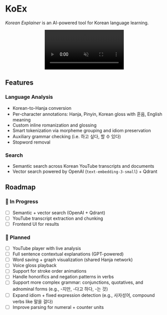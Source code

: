 # KoEx

*Korean Explainer* is an AI-powered tool for Korean language learning.

<p align="center">
  <video src="koex-language-analysis.mp4" autoplay loop muted playsinline style="width: 50%;"></video>
</p>

## Features

### Language Analysis
- Korean-to-Hanja conversion
- Per-character annotations: Hanja, Pinyin, Korean gloss with 훈음, English meaning
- Custom inline romanization and glossing
- Smart tokenization via morpheme grouping and idiom preservation
- Auxiliary grammar checking (i.e. 하고 싶다, 할 수 있다)
- Stopword removal

### Search
- Semantic search across Korean YouTube transcripts and documents
- Vector search powered by OpenAI (`text-embedding-3-small`) + Qdrant

## Roadmap

### 🚧 In Progress
- [ ] Semantic + vector search (OpenAI + Qdrant)
- [ ] YouTube transcript extraction and chunking
- [ ] Frontend UI for results

### 🧩 Planned
- [ ] YouTube player with live analysis
- [ ] Full sentence contextual explanations (GPT-powered)
- [ ] Word saving + graph visualization (shared Hanja network)
- [ ] Voice gloss playback
- [ ] Support for stroke order animations
- [ ] Handle honorifics and negation patterns in verbs
- [ ] Support more complex grammar: conjunctions, quotatives, and adnominal forms (e.g., -지만, -다고 하다, -는 것)
- [ ] Expand idiom + fixed expression detection (e.g., 사자성어, compound verbs like 말을 걸다)
- [ ] Improve parsing for numeral + counter units
